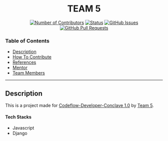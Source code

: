 <h1 align="center"> TEAM 5</h1>

<div align="center">
  
  [![Number of Contributors](https://img.shields.io/github/contributors/CodeFlow201/Team-5)](https://github.com/CodeFlow201/Team-5/graphs/contributors)
  [![Status](https://img.shields.io/badge/status-active-success.svg)]() 
  [![GitHub Issues](https://img.shields.io/github/issues/kylelobo/The-Documentation-Compendium.svg)](https://github.com/CodeFlow201/Team-5/issues)
  [![GitHub Pull Requests](https://img.shields.io/github/issues-pr/kylelobo/The-Documentation-Compendium.svg)](https://github.com/CodeFlow201/Team-5/pulls)

</div>

### Table of Contents

- [Description](#description)
- [How To Contribute](#how-to-contribute)
- [References](#references)
- [Mentor](#mentor)
- [Team Members](#team-members)

---

## Description

This is a project made for [Codeflow-Developer-Conclave 1.0](https://user-images.githubusercontent.com/56452820/134432144-9672c5c2-7ce3-4d98-aef5-81b4577b2930.png) by [Team 5](https://github.com/CodeFlow201/Team-5).

#### Tech Stacks

- Javascript
- Django
